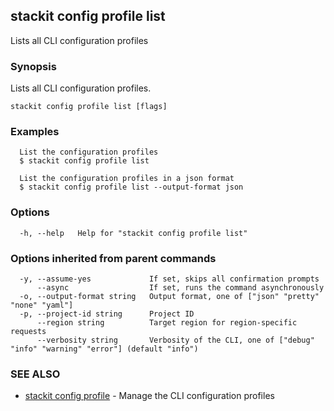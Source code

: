 ## stackit config profile list

Lists all CLI configuration profiles

### Synopsis

Lists all CLI configuration profiles.

```
stackit config profile list [flags]
```

### Examples

```
  List the configuration profiles
  $ stackit config profile list

  List the configuration profiles in a json format
  $ stackit config profile list --output-format json
```

### Options

```
  -h, --help   Help for "stackit config profile list"
```

### Options inherited from parent commands

```
  -y, --assume-yes             If set, skips all confirmation prompts
      --async                  If set, runs the command asynchronously
  -o, --output-format string   Output format, one of ["json" "pretty" "none" "yaml"]
  -p, --project-id string      Project ID
      --region string          Target region for region-specific requests
      --verbosity string       Verbosity of the CLI, one of ["debug" "info" "warning" "error"] (default "info")
```

### SEE ALSO

* [stackit config profile](./stackit_config_profile.md)	 - Manage the CLI configuration profiles

